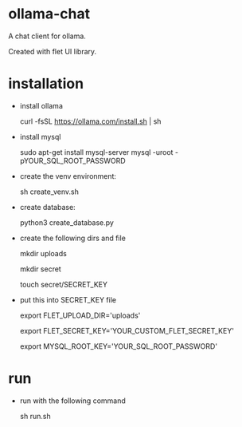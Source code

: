 # ollama-chat

A chat client for ollama.

Created with flet UI library.

# installation

- install ollama 

    curl -fsSL https://ollama.com/install.sh | sh

- install mysql

    sudo apt-get install mysql-server
    mysql -uroot -pYOUR_SQL_ROOT_PASSWORD

- create the venv environment: 
    
    sh create_venv.sh

- create database: 
    
    python3 create_database.py

- create the following dirs and file

    mkdir uploads

    mkdir secret

    touch secret/SECRET_KEY

- put this into SECRET_KEY file
    
    export FLET_UPLOAD_DIR='uploads'
  
    export FLET_SECRET_KEY='YOUR_CUSTOM_FLET_SECRET_KEY'
  
    export MYSQL_ROOT_KEY='YOUR_SQL_ROOT_PASSWORD'

# run

- run with the following command

    sh run.sh

